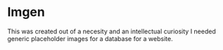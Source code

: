 # Imgen
This was created out of a necesity and an intellectual curiosity
I needed generic placeholder images for a database for a website.
